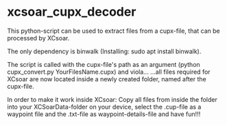 # xcsoar_cupx_decoder
 
This python-script can be used to extract files from a cupx-file, that can be processed by XCsoar.

The only dependency is binwalk (Installing: sudo apt install binwalk).

The script is called with the cupx-file's path as an argument (python cupx_convert.py YourFilesName.cupx) and viola...
...all files required for XCsoar are now located inside a newly created folder, named after the cupx-file.

In order to make it work inside XCsoar:
Copy all files from inside the folder into your XCSoarData-folder on your device, select the .cup-file as a waypoint file and the .txt-file as waypoint-details-file and have fun!!!
